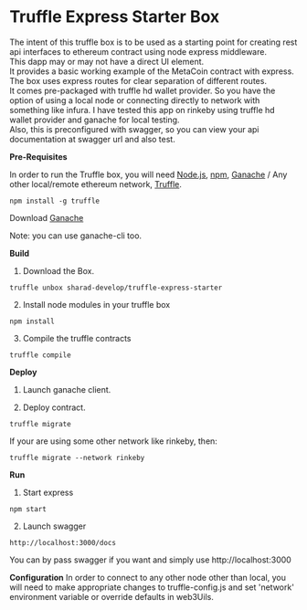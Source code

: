 # Truffle Express Starter Box

The intent of this truffle box is to be used as a starting point for creating rest api interfaces to ethereum contract using node express middleware.<br /> 
This dapp may or may not have a direct UI element.<br />
It provides a basic working example of the MetaCoin contract with express.<br />
The box uses express routes for clear separation of different routes.<br />
It comes pre-packaged with truffle hd wallet provider. So you have the option of using a local node or connecting directly to network with something like infura. I have tested this app on rinkeby using truffle hd wallet provider and ganache for local testing.<br />
Also, this is preconfigured with swagger, so you can view your api documentation at swagger url and also test.

**Pre-Requisites**

In order to run the Truffle box, you will need [Node.js](https://nodejs.org/), [npm](https://www.npmjs.com/), [Ganache](https://truffleframework.com/ganache) / Any other local/remote ethereum network, [Truffle](https://github.com/trufflesuite/truffle).

```
npm install -g truffle

```
Download [Ganache](https://truffleframework.com/ganache)

Note: you can use ganache-cli too.

**Build**
1. Download the Box.

```
truffle unbox sharad-develop/truffle-express-starter

```
2. Install node modules in your truffle box

```
npm install

```

3. Compile the truffle contracts

```
truffle compile

```

**Deploy**

1. Launch ganache client.

2. Deploy contract.

```
truffle migrate

```
If your are using some other network like rinkeby, then:

```
truffle migrate --network rinkeby

```

**Run**

1. Start express

```
npm start

```

2. Launch swagger

```
http://localhost:3000/docs

```
You can by pass swagger if you want and simply use http://localhost:3000


**Configuration**
In order to connect to any other node other than local, you will need to make appropriate changes to truffle-config.js and set 'network' environment
variable or override defaults in web3Uils.
